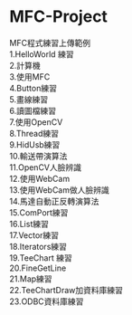 # MFC-Project<br />
MFC程式練習上傳範例<br />
1.HelloWorld 練習<br />
2.計算機<br />
3.使用MFC <br />
4.Button練習<br />
5.畫線練習<br />
6.讀圖檔練習<br />
7.使用OpenCV<br />
8.Thread練習<br />
9.HidUsb練習<br />
10.輸送帶演算法<br />
11.OpenCV人臉辨識<br />
12.使用WebCam<br />
13.使用WebCam做人臉辨識<br />
14.馬達自動正反轉演算法<br />
15.ComPort練習<br />
16.List練習<br />
17.Vector練習<br />
18.Iterators練習<br />
19.TeeChart 練習<br />
20.FineGetLine<br />
21.Map練習<br />
22.TeeChartDraw加資料庫練習<br />
23.ODBC資料庫練習<br />
